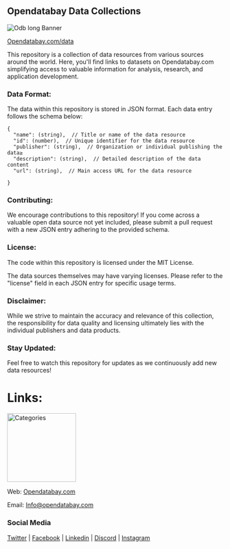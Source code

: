## Opendatabay Data Collections
![Odb long Banner](https://github.com/Opendatabay/Datasets/assets/169787519/c2fc1fcf-7fe2-4d53-84a7-2d1c7b0abe8c)





[Opendatabay.com/data](https://opendatabay.com/data)


This repository is a collection of data resources from various sources around the world. Here, you'll find links to datasets on Opendatabay.com simplifying access to valuable information for analysis, research, and application development.

### Data Format:

The data within this repository is stored in JSON format. Each data entry follows the schema below:

```
{
  "name": (string),  // Title or name of the data resource
  "id": (number),  // Unique identifier for the data resource
  "publisher": (string),  // Organization or individual publishing the data≥
  "description": (string),  // Detailed description of the data content
  "url": (string),  // Main access URL for the data resource

}
```

### Contributing:

We encourage contributions to this repository! If you come across a valuable open data source not yet included, please submit a pull request with a new JSON entry adhering to the provided schema.

### License:

The code within this repository is licensed under the MIT License.

The data sources themselves may have varying licenses. Please refer to the "license" field in each JSON entry for specific usage terms.

### Disclaimer:

While we strive to maintain the accuracy and relevance of this collection, the responsibility for data quality and licensing ultimately lies with the individual publishers and data products.

### Stay Updated:

Feel free to watch this repository for updates as we continuously add new data resources!




# Links:
<img width="160" alt="Categories" src="https://github.com/Opendatabay/Datasets/tree/main/Categories">




Web: [Opendatabay.com](https://www.opendatabay.com/)

Email: Info@opendatabay.com


### Social Media

[Twitter](https://x.com/Open_databay) | 
[Facebook](https://www.facebook.com/opendatabay/) | 
[Linkedin](https://www.linkedin.com/company/opendatabay/) | 
[Discord](https://discord.gg/vtZ6mV49Ea) | 
[Instagram](https://www.instagram.com/opendatabay/) 

